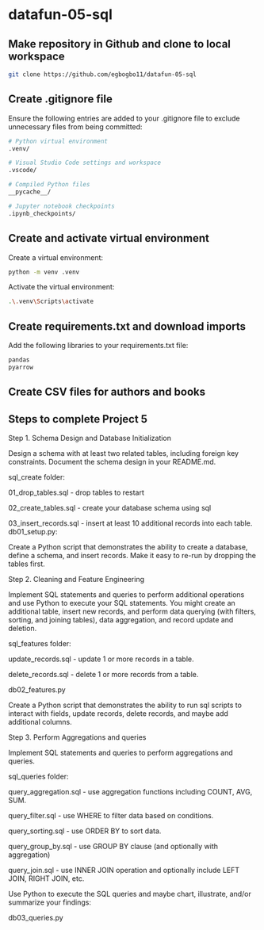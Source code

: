 # datafun-05-sql
## Make repository in Github and clone to local workspace
```bash
git clone https://github.com/egbogbo11/datafun-05-sql 
```

## Create .gitignore file
Ensure the following entries are added to your .gitignore file to exclude unnecessary files from being committed:

```bash
# Python virtual environment
.venv/

# Visual Studio Code settings and workspace
.vscode/

# Compiled Python files
__pycache__/

# Jupyter notebook checkpoints
.ipynb_checkpoints/
```

## Create and activate virtual environment

Create a virtual environment:

```bash
python -m venv .venv
```

Activate the virtual environment:

```bash
.\.venv\Scripts\activate
```

## Create requirements.txt and download imports
Add the following libraries to your requirements.txt file:

```bash
pandas
pyarrow
```
## Create CSV files for authors and books

## Steps to complete Project 5
Step 1. Schema Design and Database Initialization

Design a schema with at least two related tables, including foreign key constraints. Document the schema design in your README.md.

sql_create folder:

01_drop_tables.sql - drop tables to restart

02_create_tables.sql - create your database schema using sql

03_insert_records.sql - insert at least 10 additional records into each table.
db01_setup.py:

Create a Python script that demonstrates the ability to create a database, define a schema, and insert records. Make it easy to re-run by dropping the tables first.

Step 2. Cleaning and Feature Engineering

Implement SQL statements and queries to perform additional operations and use Python to execute your SQL statements. You might create an additional table, insert new records, and perform data querying (with filters, sorting, and joining tables), data aggregation, and record update and deletion.

sql_features folder:

update_records.sql - update 1 or more records in a table.

delete_records.sql - delete 1 or more records from a table.

db02_features.py

Create a Python script that demonstrates the ability to run sql scripts to interact with fields, update records, delete records, and maybe add additional columns.

Step 3. Perform Aggregations and queries

Implement SQL statements and queries to perform aggregations and queries.

sql_queries folder:

query_aggregation.sql - use aggregation functions including COUNT, AVG, SUM.

query_filter.sql - use WHERE to filter data based on conditions.

query_sorting.sql - use ORDER BY to sort data.

query_group_by.sql - use GROUP BY clause (and optionally with aggregation)

query_join.sql - use INNER JOIN operation and optionally include LEFT JOIN, RIGHT JOIN, etc.

Use Python to execute the SQL queries and maybe chart, illustrate, and/or summarize your findings:

db03_queries.py